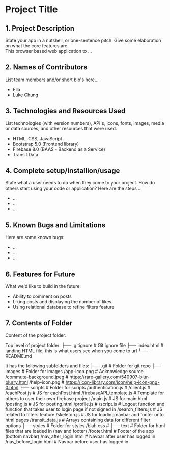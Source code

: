 # Project Title

## 1. Project Description
State your app in a nutshell, or one-sentence pitch. Give some elaboration on what the core features are.  
This browser based web application to ... 

## 2. Names of Contributors
List team members and/or short bio's here... 
* Ella
* Luke Chung
	
## 3. Technologies and Resources Used
List technologies (with version numbers), API's, icons, fonts, images, media or data sources, and other resources that were used.
* HTML, CSS, JavaScript
* Bootstrap 5.0 (Frontend library)
* Firebase 8.0 (BAAS - Backend as a Service)
* Transit Data

## 4. Complete setup/installion/usage
State what a user needs to do when they come to your project.  How do others start using your code or application?
Here are the steps ...
* ...
* ...
* ...

## 5. Known Bugs and Limitations
Here are some known bugs:
* ...
* ...
* ...

## 6. Features for Future
What we'd like to build in the future:
* Ability to comment on posts
* Liking posts and displaying the number of likes
* Using relational database to refine filters feature
	
## 7. Contents of Folder
Content of the project folder:

 Top level of project folder: 
├── .gitignore               # Git ignore file
├── index.html               # landing HTML file, this is what users see when you come to url
└── README.md

It has the following subfolders and files:
├── .git                     # Folder for git repo
├── images                   # Folder for images
    /app-icon.png            # Acknowledge source
    /commute-background.jpeg # https://rare-gallery.com/540907-blur-blurry.html 
    /help-icon.png           # https://icon-library.com/icon/help-icon-png-0.html 
├── scripts                  # Folder for scripts
    /authentication.js       # 
    /client.js               #
    /eachPost.js             # JS for eachPost.html
    /firebaseAPI_template.js # Template for others to user their own firebase project
    /main.js                 # JS for main.html
    /posting.js              # JS for posting.html
    /profile.js              #
    /script.js               # Logout function and function that takes user to login page if not signed in
    /search_filters.js        # JS related to filters feature
    /skeleton.js             # JS for loading navbar and footer onto html pages
    /transit_data.js         # Arrays containing data for different filter options
├── styles                   # Folder for styles
    /blah.css                # 
├── text                     # Folder for html files that are loaded in (nav and footer)
    /footer.html             # Footer of the app (bottom navbar)
    /nav_after_login.html    # Navbar after user has logged in
    /nav_before_login.html   # Navbar before user has logged in
```


